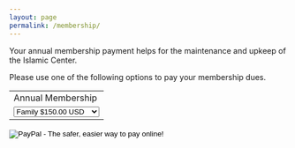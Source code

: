 ```yaml
---
layout: page
permalink: /membership/
---
```


Your annual membership payment helps for the maintenance and upkeep of the Islamic Center.

Please use one of the following options to pay your membership dues.

<form action="https://www.paypal.com/cgi-bin/webscr" method="post" target="_top">
<input type="hidden" name="cmd" value="_s-xclick">
<input type="hidden" name="hosted_button_id" value="L5AMGFHX7ZEVJ">
<table>
<tr><td><input type="hidden" name="on0" value="Annual Membership">Annual Membership</td></tr><tr><td><select name="os0">
	<option value="Family">Family $150.00 USD</option>
	<option value="Individual">Individual $75.00 USD</option>
</select> </td></tr>
</table>
<input type="hidden" name="currency_code" value="USD">
<input type="image" src="https://www.paypalobjects.com/en_US/i/btn/btn_paynow_SM.gif" border="0" name="submit" alt="PayPal - The safer, easier way to pay online!">
<img alt="" border="0" src="https://www.paypalobjects.com/en_US/i/scr/pixel.gif" width="1" height="1">
</form>

